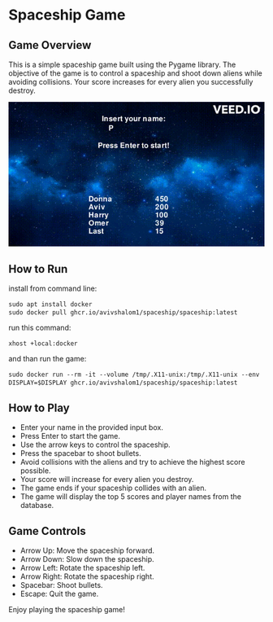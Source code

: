 # Spaceship Game

## Game Overview 
This is a simple spaceship game built using the Pygame library. The objective of the game is to control a spaceship and shoot down aliens while avoiding collisions. Your score increases for every alien you successfully destroy.

![Animated GIF](video.gif)

## How to Run

install from command line:
```
sudo apt install docker
sudo docker pull ghcr.io/avivshalom1/spaceship/spaceship:latest
```

run this command:
```
xhost +local:docker
```
and than run the game:
```
sudo docker run --rm -it --volume /tmp/.X11-unix:/tmp/.X11-unix --env DISPLAY=$DISPLAY ghcr.io/avivshalom1/spaceship/spaceship:latest
```

## How to Play
 * Enter your name in the provided input box.
 * Press Enter to start the game.
 * Use the arrow keys to control the spaceship.
 * Press the spacebar to shoot bullets.
 * Avoid collisions with the aliens and try to achieve the highest score possible.
 * Your score will increase for every alien you destroy.
 * The game ends if your spaceship collides with an alien.
 * The game will display the top 5 scores and player names from the database.

## Game Controls

 * Arrow Up: Move the spaceship forward.
 * Arrow Down: Slow down the spaceship.
 * Arrow Left: Rotate the spaceship left.
 * Arrow Right: Rotate the spaceship right.
 * Spacebar: Shoot bullets.
 * Escape: Quit the game.


Enjoy playing the spaceship game!
